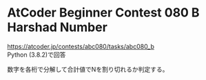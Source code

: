 # AtCoder Beginner Contest 080 B Harshad Number  
https://atcoder.jp/contests/abc080/tasks/abc080_b  
Python (3.8.2)で回答  

数字を各桁で分解して合計値でNを割り切れるか判定する。
